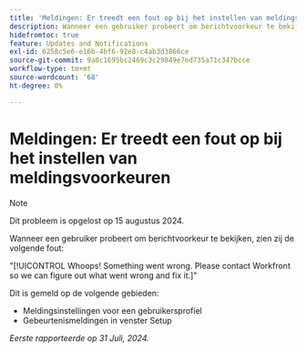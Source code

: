 ```yaml
---
title: 'Meldingen: Er treedt een fout op bij het instellen van meldingsvoorkeuren'
description: Wanneer een gebruiker probeert om berichtvoorkeur te bekijken, zien zij een fout.
hidefromtoc: true
feature: Updates and Notifications
exl-id: 6258c5e6-e16b-4bf6-92e8-c4ab3d3866ce
source-git-commit: 9a8c1695bc2469c3c29849e7ed735a71c347bcce
workflow-type: tm+mt
source-wordcount: '68'
ht-degree: 0%

---
```


# Meldingen: Er treedt een fout op bij het instellen van meldingsvoorkeuren

>[!NOTE]
>
>Dit probleem is opgelost op 15 augustus 2024.

Wanneer een gebruiker probeert om berichtvoorkeur te bekijken, zien zij de volgende fout:

&quot;[!UICONTROL Whoops! Something went wrong. Please contact Workfront so we can figure out what went wrong and fix it.]&quot;

Dit is gemeld op de volgende gebieden:

* Meldingsinstellingen voor een gebruikersprofiel
* Gebeurtenismeldingen in venster Setup

_Eerste rapporteerde op 31 Juli, 2024._
